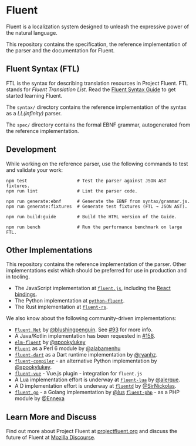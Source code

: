 # Fluent

Fluent is a localization system designed to unleash the expressive power of
the natural language.

This repository contains the specification, the reference implementation of the
parser and the documentation for Fluent.

## Fluent Syntax (FTL)

FTL is the syntax for describing translation resources in Project Fluent.  FTL
stands for *Fluent Translation List*. Read the [Fluent Syntax Guide][] to get
started learning Fluent.

The `syntax/` directory contains the reference implementation of the syntax as
a _LL(infinity)_ parser.

The `spec/` directory contains the formal EBNF grammar, autogenerated from the
reference implementation.

## Development

While working on the reference parser, use the following commands to test and
validate your work:

    npm test                   # Test the parser against JSON AST fixtures.
    npm run lint               # Lint the parser code.

    npm run generate:ebnf      # Generate the EBNF from syntax/grammar.js.
    npm run generate:fixtures  # Generate test fixtures (FTL → JSON AST).

    npm run build:guide        # Build the HTML version of the Guide.

    npm run bench              # Run the performance benchmark on large FTL.

## Other Implementations

This repository contains the reference implementation of the parser. Other implementations exist which should be preferred for use in production and in tooling.

  - The JavaScript implementation at [`fluent.js`](https://github.com/projectfluent/fluent.js), including the [React bindings](https://github.com/projectfluent/fluent.js/tree/master/fluent-react).
  - The Python implementation at [`python-fluent`](https://github.com/projectfluent/python-fluent).
  - The Rust implementation at [`fluent-rs`](https://github.com/projectfluent/fluent-rs).

We also know about the following community-driven implementations:

  - [`Fluent.Net`](https://github.com/blushingpenguin/Fluent.Net) by [@blushingpenguin](https://github.com/blushingpenguin). See [#93](https://github.com/projectfluent/fluent/issues/93) for more info.
  - A Java/Kotlin implementation has been requested in [#158](https://github.com/projectfluent/fluent/issues/158).
  - [`elm-fluent`](https://github.com/elm-fluent/elm-fluent) by [@spookylukey](https://github.com/spookylukey/)
  - [`Fluent`](https://github.com/alabamenhu/Fluent) as a Perl 6 module by [@alabamenhu](https://github.com/alabamenhu/)
  - [`fluent-dart`](https://github.com/ryanhz/fluent-dart) as a Dart runtime implementation by [@ryanhz](https://github.com/ryanhz).
  - [`fluent-compiler`](https://github.com/django-ftl/fluent-compiler) - an alternative Python implementation by [@spookylukey](https://github.com/spookylukey/).
  - [`fluent-vue`](https://github.com/demivan/fluent-vue) - Vue.js plugin - integration for `fluent.js`
  - A Lua implementation effort is underway at [`fluent-lua`](https://github.com/alerque/fluent-lua) by [@alerque](https://github.com/alerque).
  - A D implementation effort is underway at [`fluentd`](https://github.com/SirNickolas/fluentd) by [@SirNickolas](https://github.com/SirNickolas).
  - [`fluent.go`](https://github.com/lus/fluent.go) - a Golang implementation by [@lus](https://github.com/lus)
    [`fluent-php`](https://github.com/Ennexa/fluent-php) - as a PHP module by [@Ennexa](https://github.com/Ennexa)

## Learn More and Discuss

Find out more about Project Fluent at [projectfluent.org][] and discuss the future of Fluent at [Mozilla Discourse][].

[Fluent Syntax Guide]: http://projectfluent.org/fluent/guide
[projectfluent.org]: http://projectfluent.org
[Mozilla Discourse]: https://discourse.mozilla.org/c/fluent
